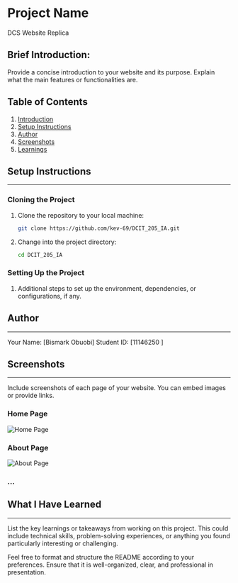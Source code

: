 # Project Name
DCS Website Replica

Brief Introduction:
-------------------
Provide a concise introduction to your website and its purpose. Explain what the main features or functionalities are.

## Table of Contents
1. [Introduction](#brief-introduction)
2. [Setup Instructions](#setup-instructions)
3. [Author](#author)
4. [Screenshots](#screenshots)
5. [Learnings](#what-i-have-learned)

## Setup Instructions
---------------------
### Cloning the Project
1. Clone the repository to your local machine:
    ```bash
    git clone https://github.com/kev-69/DCIT_205_IA.git
    ```

2. Change into the project directory:
    ```bash
    cd DCIT_205_IA
    ```

### Setting Up the Project
1. Additional steps to set up the environment, dependencies, or configurations, if any.

## Author
---------
Your Name: [Bismark Obuobi]
Student ID: [11146250 ]

## Screenshots
--------------
Include screenshots of each page of your website. You can embed images or provide links.

### Home Page
![Home Page](screenshots/home-page.png)

### About Page
![About Page](screenshots/about-page.png)

### ...

## What I Have Learned
----------------------
List the key learnings or takeaways from working on this project. This could include technical skills, problem-solving experiences, or anything you found particularly interesting or challenging.

Feel free to format and structure the README according to your preferences. Ensure that it is well-organized, clear, and professional in presentation.
